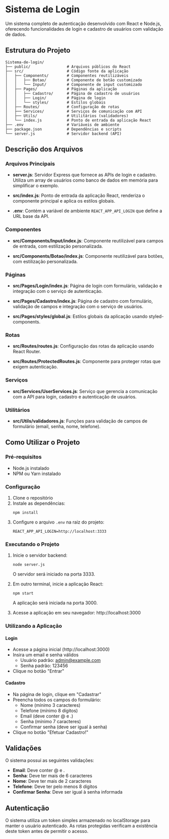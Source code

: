 # Sistema de Login

Um sistema completo de autenticação desenvolvido com React e Node.js, oferecendo funcionalidades de login e cadastro de usuários com validação de dados.

## Estrutura do Projeto

```
Sistema-de-login/
├── public/                # Arquivos públicos do React
├── src/                   # Código fonte da aplicação
│   ├── Components/        # Componentes reutilizáveis
│   │   ├── Botao/         # Componente de botão customizado
│   │   └── Input/         # Componente de input customizado
│   ├── Pages/             # Páginas da aplicação
│   │   ├── Cadastro/      # Página de cadastro de usuários
│   │   ├── Login/         # Página de login
│   │   └── styles/        # Estilos globais
│   ├── Routes/            # Configuração de rotas
│   ├── Services/          # Serviços de comunicação com API
│   ├── Utils/             # Utilitários (validadores)
│   └── index.js           # Ponto de entrada da aplicação React
├── .env                   # Variáveis de ambiente
├── package.json           # Dependências e scripts
└── server.js              # Servidor backend (API)
```

## Descrição dos Arquivos

### Arquivos Principais

- **server.js**: Servidor Express que fornece as APIs de login e cadastro. Utiliza um array de usuários como banco de dados em memória para simplificar o exemplo.

- **src/index.js**: Ponto de entrada da aplicação React, renderiza o componente principal e aplica os estilos globais.

- **.env**: Contém a variável de ambiente `REACT_APP_API_LOGIN` que define a URL base da API.

### Componentes

- **src/Components/Input/index.js**: Componente reutilizável para campos de entrada, com estilização personalizada.

- **src/Components/Botao/index.js**: Componente reutilizável para botões, com estilização personalizada.

### Páginas

- **src/Pages/Login/index.js**: Página de login com formulário, validação e integração com o serviço de autenticação.

- **src/Pages/Cadastro/index.js**: Página de cadastro com formulário, validação de campos e integração com o serviço de usuários.

- **src/Pages/styles/global.js**: Estilos globais da aplicação usando styled-components.

### Rotas

- **src/Routes/routes.js**: Configuração das rotas da aplicação usando React Router.

- **src/Routes/ProtectedRoutes.js**: Componente para proteger rotas que exigem autenticação.

### Serviços

- **src/Services/UserServices.js**: Serviço que gerencia a comunicação com a API para login, cadastro e autenticação de usuários.

### Utilitários

- **src/Utils/validadores.js**: Funções para validação de campos de formulário (email, senha, nome, telefone).

## Como Utilizar o Projeto

### Pré-requisitos

- Node.js instalado
- NPM ou Yarn instalado

### Configuração

1. Clone o repositório
2. Instale as dependências:
   ```
   npm install
   ```
3. Configure o arquivo `.env` na raiz do projeto:
   ```
   REACT_APP_API_LOGIN=http://localhost:3333
   ```

### Executando o Projeto

1. Inicie o servidor backend:
   ```
   node server.js
   ```
   O servidor será iniciado na porta 3333.

2. Em outro terminal, inicie a aplicação React:
   ```
   npm start
   ```
   A aplicação será iniciada na porta 3000.

3. Acesse a aplicação em seu navegador: http://localhost:3000

### Utilizando a Aplicação

#### Login

- Acesse a página inicial (http://localhost:3000)
- Insira um email e senha válidos
  - Usuário padrão: admin@example.com
  - Senha padrão: 123456
- Clique no botão "Entrar"

#### Cadastro

- Na página de login, clique em "Cadastrar"
- Preencha todos os campos do formulário:
  - Nome (mínimo 3 caracteres)
  - Telefone (mínimo 8 dígitos)
  - Email (deve conter @ e .)
  - Senha (mínimo 7 caracteres)
  - Confirmar senha (deve ser igual à senha)
- Clique no botão "Efetuar Cadastro!"

## Validações

O sistema possui as seguintes validações:

- **Email**: Deve conter @ e .
- **Senha**: Deve ter mais de 6 caracteres
- **Nome**: Deve ter mais de 2 caracteres
- **Telefone**: Deve ter pelo menos 8 dígitos
- **Confirmar Senha**: Deve ser igual à senha informada

## Autenticação

O sistema utiliza um token simples armazenado no localStorage para manter o usuário autenticado. As rotas protegidas verificam a existência deste token antes de permitir o acesso.

